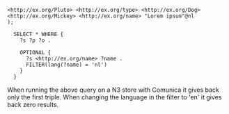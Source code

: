 ```
<http://ex.org/Pluto> <http://ex.org/type> <http://ex.org/Dog>
<http://ex.org/Mickey> <http://ex.org/name> "Lorem ipsum"@nl
);
```

```
  SELECT * WHERE { 
    ?s ?p ?o .

    OPTIONAL {
      ?s <http://ex.org/name> ?name .
      FILTER(lang(?name) = 'nl')
    }
  }
```

When running the above query on a N3 store with Comunica it gives back only the first triple.
When changing the language in the filter to 'en' it gives back zero results.
